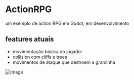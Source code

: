 # ActionRPG
um exemplo de action RPG em Godot, em desenvolvimento

## features atuais
- movimentação básica do jogador
- collision com cliffs e trees
- movimentos de ataque que destroem a graminha

![image](https://user-images.githubusercontent.com/127126571/227539864-853ee3fe-ba49-4408-bf50-9eadd6ec5b99.png)

